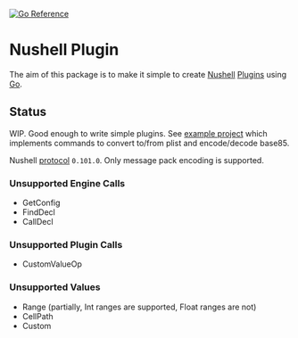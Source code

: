 [![Go Reference](https://pkg.go.dev/badge/github.com/ainvaltin/nu-plugin.svg)](https://pkg.go.dev/github.com/ainvaltin/nu-plugin)

# Nushell Plugin

The aim of this package is to make it simple to create 
[Nushell](https://www.nushell.sh/)
[Plugins](https://www.nushell.sh/contributor-book/plugins.html) 
using [Go](https://go.dev/).

## Status

WIP. Good enough to write simple plugins.
See [example project](https://github.com/ainvaltin/nu_plugin_plist) which implements 
commands to convert to/from plist and encode/decode base85.

Nushell [protocol](https://www.nushell.sh/contributor-book/plugin_protocol_reference.html)
`0.101.0`. Only message pack encoding is supported.

### Unsupported Engine Calls
- GetConfig
- FindDecl
- CallDecl

### Unsupported Plugin Calls
- CustomValueOp

### Unsupported Values
- Range (partially, Int ranges are supported, Float ranges are not)
- CellPath
- Custom

